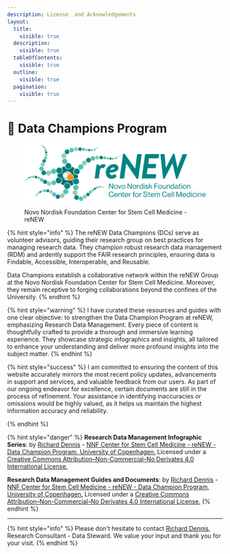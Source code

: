 ```yaml
---
description: License  and Acknowledgements
layout:
  title:
    visible: true
  description:
    visible: true
  tableOfContents:
    visible: true
  outline:
    visible: true
  pagination:
    visible: true
---
```


# 🔴 Data Champions Program

<div data-full-width="true">

<figure><img src=".gitbook/assets/ReNEW_Logo_Tagline_FullColour_2022.png" alt=""><figcaption><p>Novo Nordisk Foundation Center for Stem Cell Medicine - reNEW</p></figcaption></figure>

</div>



{% hint style="info" %}
The reNEW Data Champions (DCs) serve as volunteer advisors, guiding their research group on best practices for managing research data. They champion robust research data management (RDM) and ardently support the FAIR research principles, ensuring data is Findable, Accessible, Interoperable, and Reusable.

Data Champions establish a collaborative network within the reNEW Group at the Novo Nordisk Foundation Center for Stem Cell Medicine. Moreover, they remain receptive to forging collaborations beyond the confines of the University.
{% endhint %}

{% hint style="warning" %}
I have curated these resources and guides with one clear objective: to strengthen the Data Champion Program at reNEW, emphasizing Research Data Management. Every piece of content is thoughtfully crafted to provide a thorough and immersive learning experience. They showcase strategic infographics and insights, all tailored to enhance your understanding and deliver more profound insights into the subject matter.
{% endhint %}

{% hint style="success" %}
I am committed to ensuring the content of this website accurately mirrors the most recent policy updates, advancements in support and services, and valuable feedback from our users. As part of our ongoing endeavor for excellence, certain documents are still in the process of refinement. Your assistance in identifying inaccuracies or omissions would be highly valued, as it helps us maintain the highest information accuracy and reliability.


{% endhint %}

{% hint style="danger" %}
**Research Data Management Infographic Series**: by [Richard Dennis](mailto:richard.dennis@sund.ku.dk) - [NNF Center for Stem Cell Medicine - reNEW - Data Champion Program, University of Copenhagen.](https://renew.ku.dk/) Licensed under a [Creative Commons Attribution–Non-Commercial–No Derivates 4.0 International License.](https://creativecommons.org/licenses/by-nc-nd/4.0/)

**Research Data Management Guides and Documents**: by [Richard Dennis](mailto:richard.dennis@sund.ku.dk) - [NNF Center for Stem Cell Medicine - reNEW - Data Champion Program, University of Copenhagen.](https://renew.ku.dk/) Licensed under a [Creative Commons Attribution–Non-Commercial–No Derivates 4.0 International License.](https://creativecommons.org/licenses/by-nc-nd/4.0/)
{% endhint %}

***

{% hint style="info" %}
Please don't hesitate to contact [Richard Dennis](mailto:richard.dennis@sund.ku.dk), Research Consultant - Data Steward. We value your input and thank you for your visit.
{% endhint %}
